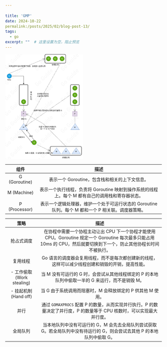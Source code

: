 ```yaml
---

title: 'GMP'
date: 2024-10-22
permalink:/posts/2025/02/blog-post-13/
tags:
  - go
excerpt: ""  # 这里设置为空，阻止预览
---
```


<img src=".\static\gmp.png" style="zoom: 33%;" />





|     组件      |                             描述                             |
| :-----------: | :----------------------------------------------------------: |
| G (Goroutine) |        表示一个 Goroutine，包含栈和相关的上下文信息。        |
|  M (Machine)  | 表示一个执行线程，负责将 Goroutine 映射到操作系统的线程上。每个 M 都有自己的调用栈和寄存器状态。 |
| P (Processor) | 表示一个逻辑处理器，维护一个处于可运行状态的 Goroutine 队列。每个 M 都和一个 P 相关联。调度器策略。 |





|            策略            |                             描述                             |
| :------------------------: | :----------------------------------------------------------: |
|         抢占式调度         | 在协程中需要一个协程主动让出 CPU 下一个协程才能使用 CPU。Goroutine 规定一个 Goroutine 每次最多只能占用 10ms 的 CPU，然后就要切换到下一个，防止其他协程长时间不被执行。 |
|          复用线程          | Go 语言的调度器会复用线程，而不是每次都创建新的线程，这样可以减少线程创建和销毁的开销，提高性能。 |
| - 工作偷取 (Work stealing) | 当 M 没有可运行的 G 时，会尝试从其他线程绑定的 P 的本地队列中偷取一半的 G 来运行，而不是销毁 M。 |
|   - 挂起机制 (Hand off)    | 当 G 由于系统调用而阻塞时，M 会释放绑定的 P 供其他 M 使用。  |
|            并行            | 通过 `GOMAXPROCS` 配置 P 的数量，从而实现并行执行。P 的数量决定了并行度，P 的数量等于 CPU 核数时，可以实现最大并行度。 |
|          全局队列          | 当本地队列中没有可运行的 G，M 会先去全局队列尝试获取 G。若全局队列中没有待运行的 G，则会尝试去其他 P 的本地队列中偷取 G。 |
